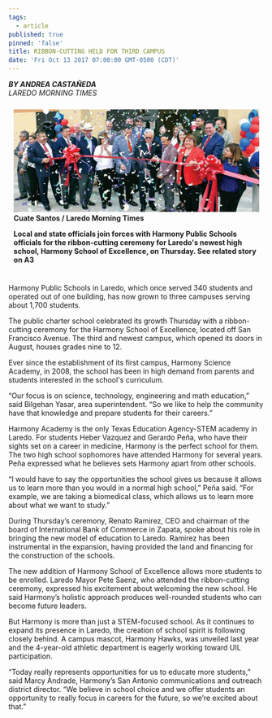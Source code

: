 ```yaml
---
tags:
  - article
published: true
pinned: 'false'
title: RIBBON-CUTTING HELD FOR THIRD CAMPUS
date: 'Fri Oct 13 2017 07:00:00 GMT-0500 (CDT)'
---
```

_**BY ANDREA CASTAÑEDA**_ \
_LAREDO MORNING TIMES_
<div style="padding: 2% 2%;">
<img src="assets/images/ribbon-cutting.jpeg">
<br>
<b>Cuate Santos / Laredo Morning Times</b>

<b>Local and state officials join forces with Harmony Public Schools officials for the ribbon-cutting ceremony for Laredo's newest high school, Harmony School of Excellence, on Thursday. See related story on A3</b>
</div>

Harmony Public Schools in Laredo, which once served 340 students and operated out of one building, has now grown to three campuses serving about 1,700 students.

The public charter school celebrated its growth Thursday with a ribbon-cutting ceremony for the Harmony School of Excellence, located off San Francisco Avenue. The third and newest campus, which opened its doors in August, houses grades nine to 12.

Ever since the establishment of its first campus, Harmony Science Academy, in 2008, the school has been in high demand from parents and students interested in the school's curriculum.

“Our focus is on science, technology, engineering and math education,” said Bilgehan Yasar, area superintendent. “So we like to help the community have that knowledge and prepare students for their careers.”

Harmony Academy is the only Texas Education Agency-STEM academy in Laredo. For students Heber Vazquez and Gerardo Peña, who have their sights set on a career in medicine, Harmony is the perfect school for them. The two high school sophomores have attended Harmony for several years. Peña expressed what he believes sets Harmony apart from other schools.

“I would have to say the opportunities the school gives us because it allows us to learn more than you would in a normal high school,” Peña said. “For example, we are taking a biomedical class, which allows us to learn more about what we want to study.”

During Thursday’s ceremony, Renato Ramirez, CEO and chairman of the board of International Bank of Commerce in Zapata, spoke about his role in bringing the new model of education to Laredo. Ramirez has been instrumental in the expansion, having provided the land and financing for the construction of the schools.

The new addition of Harmony School of Excellence allows more students to be enrolled. Laredo Mayor Pete Saenz, who attended the ribbon-cutting ceremony, expressed his excitement about welcoming the new school. He said Harmony’s holistic approach produces well-rounded students who can become future leaders.

But Harmony is more than just a STEM-focused school. As it continues to expand its presence in Laredo, the creation of school spirit is following closely behind. A campus mascot, Harmony Hawks, was unveiled last year and the 4-year-old athletic department is eagerly working toward UIL participation.

“Today really represents opportunities for us to educate more students,” said Marcy Andrade, Harmony’s San Antonio communications and outreach district director. “We believe in school choice and we offer students an opportunity to really focus in careers for the future, so we’re excited about that.”
